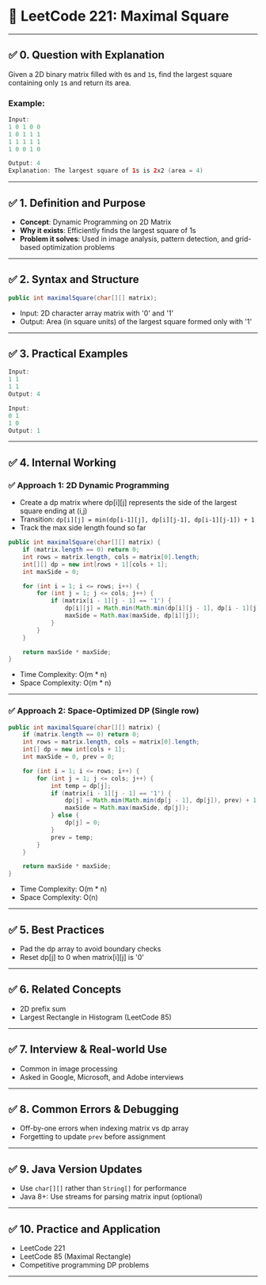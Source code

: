 # 📘 LeetCode 221: Maximal Square

---

## ✅ 0. Question with Explanation

Given a 2D binary matrix filled with `0`s and `1`s, find the largest square containing only `1`s and return its area.

### Example:

```java
Input:
1 0 1 0 0
1 0 1 1 1
1 1 1 1 1
1 0 0 1 0

Output: 4
Explanation: The largest square of 1s is 2x2 (area = 4)
```

---

## ✅ 1. Definition and Purpose

- **Concept**: Dynamic Programming on 2D Matrix
- **Why it exists**: Efficiently finds the largest square of 1s
- **Problem it solves**: Used in image analysis, pattern detection, and grid-based optimization problems

---

## ✅ 2. Syntax and Structure

```java
public int maximalSquare(char[][] matrix);
```

- Input: 2D character array matrix with '0' and '1'
- Output: Area (in square units) of the largest square formed only with '1'

---

## ✅ 3. Practical Examples

```java
Input:
1 1
1 1
Output: 4

Input:
0 1
1 0
Output: 1
```

---

## ✅ 4. Internal Working

### ✅ Approach 1: 2D Dynamic Programming

- Create a dp matrix where dp[i][j] represents the side of the largest square ending at (i,j)
- Transition: `dp[i][j] = min(dp[i-1][j], dp[i][j-1], dp[i-1][j-1]) + 1`
- Track the max side length found so far

```java
public int maximalSquare(char[][] matrix) {
    if (matrix.length == 0) return 0;
    int rows = matrix.length, cols = matrix[0].length;
    int[][] dp = new int[rows + 1][cols + 1];
    int maxSide = 0;

    for (int i = 1; i <= rows; i++) {
        for (int j = 1; j <= cols; j++) {
            if (matrix[i - 1][j - 1] == '1') {
                dp[i][j] = Math.min(Math.min(dp[i][j - 1], dp[i - 1][j]), dp[i - 1][j - 1]) + 1;
                maxSide = Math.max(maxSide, dp[i][j]);
            }
        }
    }

    return maxSide * maxSide;
}
```

- Time Complexity: O(m \* n)
- Space Complexity: O(m \* n)

---

### ✅ Approach 2: Space-Optimized DP (Single row)

```java
public int maximalSquare(char[][] matrix) {
    if (matrix.length == 0) return 0;
    int rows = matrix.length, cols = matrix[0].length;
    int[] dp = new int[cols + 1];
    int maxSide = 0, prev = 0;

    for (int i = 1; i <= rows; i++) {
        for (int j = 1; j <= cols; j++) {
            int temp = dp[j];
            if (matrix[i - 1][j - 1] == '1') {
                dp[j] = Math.min(Math.min(dp[j - 1], dp[j]), prev) + 1;
                maxSide = Math.max(maxSide, dp[j]);
            } else {
                dp[j] = 0;
            }
            prev = temp;
        }
    }

    return maxSide * maxSide;
}
```

- Time Complexity: O(m \* n)
- Space Complexity: O(n)

---

## ✅ 5. Best Practices

- Pad the dp array to avoid boundary checks
- Reset dp[j] to 0 when matrix[i][j] is '0'

---

## ✅ 6. Related Concepts

- 2D prefix sum
- Largest Rectangle in Histogram (LeetCode 85)

---

## ✅ 7. Interview & Real-world Use

- Common in image processing
- Asked in Google, Microsoft, and Adobe interviews

---

## ✅ 8. Common Errors & Debugging

- Off-by-one errors when indexing matrix vs dp array
- Forgetting to update `prev` before assignment

---

## ✅ 9. Java Version Updates

- Use `char[][]` rather than `String[]` for performance
- Java 8+: Use streams for parsing matrix input (optional)

---

## ✅ 10. Practice and Application

- LeetCode 221
- LeetCode 85 (Maximal Rectangle)
- Competitive programming DP problems

---


